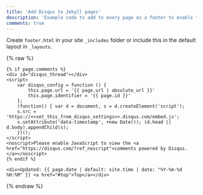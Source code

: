 ```yaml
---
title: 'Add Disqus to Jekyll pages'
description: 'Example code to add to every page as a footer to enable the Disqus comments service.'
comments: true
---
```


Create `footer.html` in your site `_includes` folder or include this in the default layout in `_layouts`.

{% raw %}
```
{% if page.comments %}
<div id="disqus_thread"></div>
<script>
    var disqus_config = function () {
        this.page.url = '{{ page.url | absolute_url }}'
        this.page.identifier = '{{ page.id }}'
    };
    (function() { var d = document, s = d.createElement('script');
    s.src = 'https://<<set_this_from_disqus_settings>>.disqus.com/embed.js';
    s.setAttribute('data-timestamp', +new Date()); (d.head || d.body).appendChild(s);
    })();
</script>
<noscript>Please enable JavaScript to view the <a href="https://disqus.com/?ref_noscript">comments powered by Disqus.</a></noscript>
{% endif %}

<div>Updated: {{ page.date | default: site.time | date: "%Y-%m-%d %H:%M" }} <a href="#top">Top</a></div>
```
{% endraw %}

